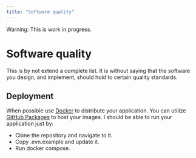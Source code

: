 ```yaml
---
title: "Software quality"
---
```


Warning: <span class="danger">This is work in progress.</span>

# Software quality

This is by not extend a complete list.
It is without saying that the software you design, and implement, should hold to certain quality standards.

## Deployment

When possible use [Docker](https://www.docker.com/) to distribute your application.
You can utilize [GitHub Packages](https://github.com/features/packages) to host your images.
I should be able to run your application just by:
<ul>
  <li>Clone the repository and navigate to it.</li>
  <li>Copy .evn.example and update it.</li>
  <li>Run docker compose.</li>
<ul>
